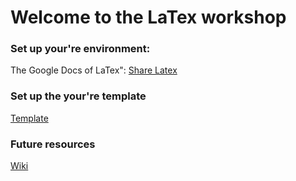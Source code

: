 <h1> Welcome to the LaTex workshop </h1> 


<h3> Set up your're environment: </h3>
The Google Docs of LaTex":
<a href="https://www.sharelatex.com/project"> Share Latex</a>

<h3> Set up the your're template  </h3>
<a href="https://github.com/BUILDS-/builds-workshops/blob/master/latex-intro/"> Template </a>

<h3> Future resources </h3>
<a href="https://en.wikibooks.org/wiki/LaTeX"> Wiki </a>
